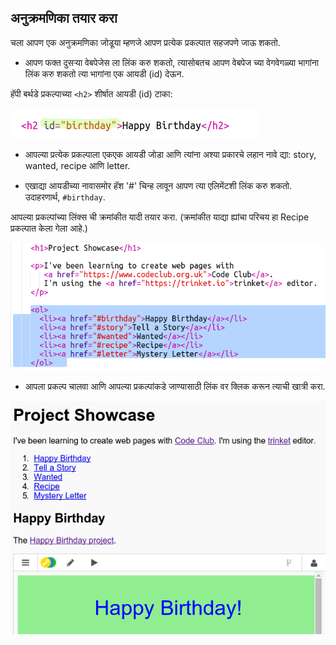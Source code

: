 ## अनुक्रमणिका तयार करा

चला आपण एक अनुक्रमणिका जोडूया म्हणजे आपण प्रत्येक प्रकल्पात सहजपणे जाऊ शकतो.

+ आपण फक्त दुसऱ्या वेबपेजेस ला लिंक करु शकतो, त्यासोबतच आपण वेबपेज च्या वेगवेगळ्या भागांना लिंक करु शकतो त्या भागांना एक आयडी (id) देऊन. 

हॅपी बर्थडे प्रकल्पाच्या `<h2>` शीर्षात आयडी (id) टाका:

![screenshot](images/showcase-id.png)

+ आपल्या प्रत्येक प्रकल्पाला एकएक आयडी जोडा आणि त्यांना अश्या प्रकारचे लहान नावे द्या: story, wanted, recipe आणि letter.

+ एखाद्या आयडीच्या नावासमोर हॅश '#' चिन्ह लावून आपण त्या एलिमेंटशी लिंक करु शकतो. उदाहरणार्थ, `#birthday`.

आपल्या प्रकल्पांच्या लिंक्स ची क्रमांकीत यादी तयार करा. (क्रमांकीत याद्या ह्यांचा परिचय हा Recipe प्रकल्पात केला गेला आहे.)

![screenshot](images/showcase-list.png)

+ आपला प्रकल्प चालवा आणि आपल्या प्रकल्पांकडे जाण्यासाठी लिंक वर क्लिक करून त्याची खात्री करा. 

![screenshot](images/showcase-list-output.png)